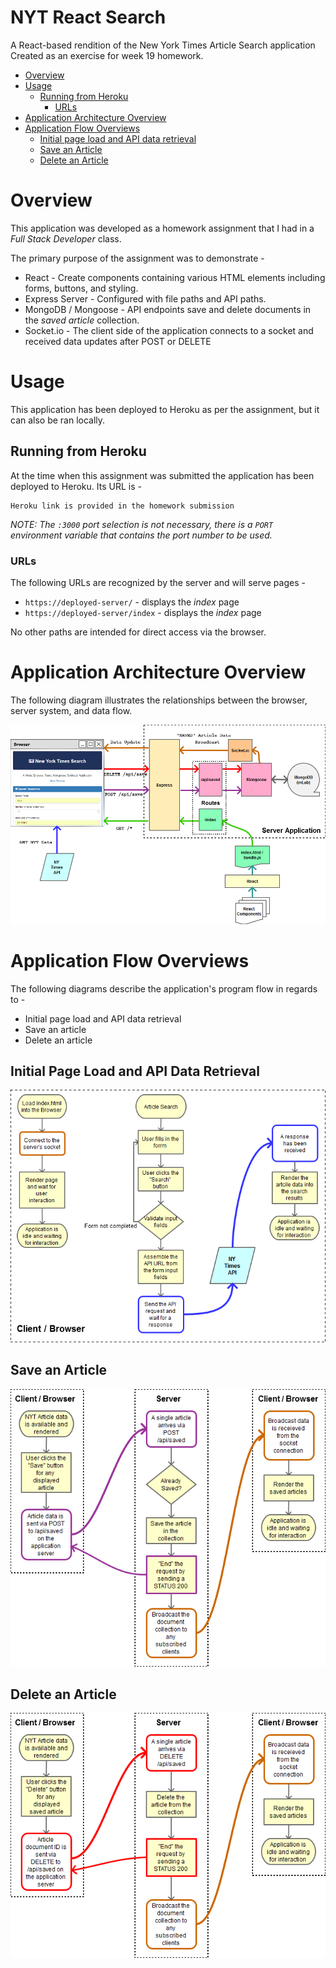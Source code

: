# NYT React Search

A React-based rendition of the New York Times Article Search application Created as an exercise for week 19 homework.

* [Overview](#overview)
* [Usage](#usage)
  * [Running from Heroku](#running-from-heroku)
    * [URLs](#urls)
* [Application Architecture Overview](#application-architecture-overview)
* [Application Flow Overviews](#application-flow-overviews)
  * [Initial page load and API data retrieval](#initial-page-load-and-api-data-retrieval)
  * [Save an Article](#save-n-article)
  * [Delete an Article](#delete-n-article)

# Overview

This application was developed as a homework assignment that I had in a *Full Stack Developer* class.

The primary purpose of the assignment was to demonstrate - 

* React - Create components containing various HTML elements including forms, buttons, and styling. 
* Express Server - Configured with file paths and API paths.
* MongoDB / Mongoose - API endpoints save and delete documents in the *saved article* collection.
* Socket.io - The client side of the application connects to a socket and received data updates after POST or DELETE

# Usage

This application has been deployed to Heroku as per the assignment, but it can also be ran locally.

## Running from Heroku

At the time when this assignment was submitted the application has been deployed to Heroku. Its URL is - 

    Heroku link is provided in the homework submission
    
*NOTE: The `:3000` port selection is not necessary, there is a `PORT` environment variable that contains the port number to be used.*

### URLs

The following URLs are recognized by the server and will serve pages - 

* `https://deployed-server/` - displays the *index* page
* `https://deployed-server/index` - displays the *index* page

No other paths are intended for direct access via the browser.

# Application Architecture Overview

The following diagram illustrates the relationships between the browser, server system, and data flow.

<p align="center">
  <img src="./mdimg/appl-1.png" alt="Application Overview" txt="Application Overview"/>
</p>

# Application Flow Overviews

The following diagrams describe the application's program flow in regards to - 

* Initial page load and API data retrieval
* Save an article
* Delete an article

## Initial Page Load and API Data Retrieval

<p align="center">
  <img src="./mdimg/appl-2.png" alt="Initial Page Load" txt="Initial Page Load"/>
</p>

## Save an Article

<p align="center">
  <img src="./mdimg/appl-3.png" alt="Save an Article" txt="Save an Article"/>
</p>

## Delete an Article

<p align="center">
  <img src="./mdimg/appl-4.png" alt="Delete an Article" txt="Delete an Article"/>
</p>




